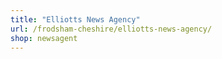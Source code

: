 ```yaml
---
title: "Elliotts News Agency"
url: /frodsham-cheshire/elliotts-news-agency/
shop: newsagent
---
```

